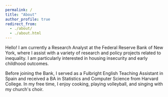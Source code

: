 ```yaml
---
permalink: /
title: "About"
author_profile: true
redirect_from: 
  - ./about/
  - ./about.html
---
```


Hello! I am currently a Research Analyst at the Federal Reserve Bank of New York, where I assist with a variety of research and policy projects related to inequality. I am particularly interested in housing insecurity and early childhood outcomes. 

Before joining the Bank, I served as a Fulbright English Teaching Assistant in Spain and received a BA in Statistics and Computer Science from Harvard College. In my free time, I enjoy cooking, playing volleyball, and singing with my church's choir.
